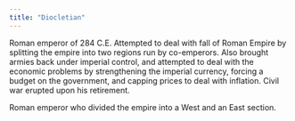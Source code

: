```yaml
---
title: "Diocletian"
---
```

Roman emperor of 284 C.E. Attempted to deal with fall of Roman Empire by splitting the empire into two regions run by co-emperors. Also brought armies back under imperial control, and attempted to deal with the economic problems by strengthening the imperial currency, forcing a budget on the government, and capping prices to deal with inflation. Civil war erupted upon his retirement.

Roman emperor who divided the empire into a West and an East section.

